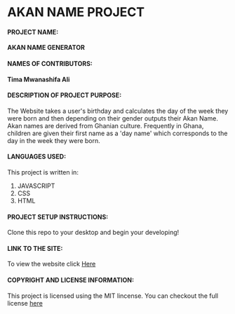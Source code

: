 # AKAN NAME PROJECT
#### **PROJECT NAME:**
__AKAN NAME GENERATOR__

#### **NAMES OF CONTRIBUTORS:**
__Tima Mwanashifa Ali__

#### **DESCRIPTION OF PROJECT PURPOSE:**

The Website takes a user's birthday and calculates the day of the week they were born and then depending on their gender outputs their Akan Name. Akan names are derived from Ghanian culture. Frequently in Ghana, children are given their first name as a 'day name' which corresponds to the day in the week they were born.

#### **LANGUAGES USED:**

This project is written in:
1. JAVASCRIPT 
2. CSS
3. HTML

#### **PROJECT SETUP INSTRUCTIONS:** 
Clone this repo to your desktop and begin your developing!


#### **LINK TO THE SITE:**
To view the website click [Here]()
 
 
#### **COPYRIGHT AND LICENSE INFORMATION:**
 This project is licensed using the MIT lincense.
 You can checkout the full license [here](https://github.com/timaali/AKAN-NAME-PROJECT/blob/master/LICENCE.txt)

